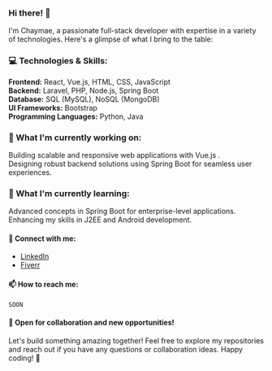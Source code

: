 ### Hi there! 👋  
I'm Chaymae, a passionate full-stack developer with expertise in a variety of technologies. Here's a glimpse of what I bring to the table:  

### 💻 Technologies & Skills:  
**Frontend:** React, Vue.js, HTML, CSS, JavaScript  
**Backend:** Laravel, PHP, Node.js, Spring Boot  
**Database:** SQL (MySQL), NoSQL (MongoDB)  
**UI Frameworks:** Bootstrap  
**Programming Languages:** Python, Java  
### 🚀 What I'm currently working on:  
Building scalable and responsive web applications with Vue.js .  
Designing robust backend solutions using Spring Boot for seamless user experiences.  
### 🌱 What I'm currently learning:  
Advanced concepts in Spring Boot for enterprise-level applications.  
Enhancing my skills in J2EE and Android development.  

#### 🔗 Connect with me:  
- [LinkedIn](https://www.linkedin.com/in/chaymae-alaiss-24ba742aa/)  
- [Fiverr](https://fr.fiverr.com/yukicheniwla?up_rollout=true)  

#### 📫 How to reach me:  
	SOON  

#### 🤝 Open for collaboration and new opportunities!  

Let's build something amazing together! Feel free to explore my repositories and reach out if you have any questions or collaboration ideas. Happy coding! 🚀  
